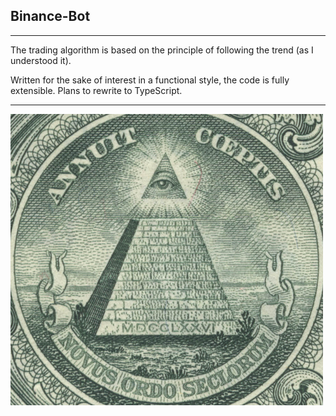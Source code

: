 ## Binance-Bot

---

The trading algorithm is based on the principle of following the trend (as I understood it).

Written for the sake of interest in a functional style, the code is fully extensible. Plans to rewrite to TypeScript.

---

<img src="./src/assets/zog.jpg" alt="image" width="500" />
